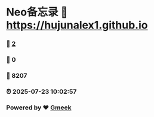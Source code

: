 # Neo备忘录 :link: https://hujunalex1.github.io 
### :page_facing_up: [2](https://hujunalex1.github.io/tag.html) 
### :speech_balloon: 0 
### :hibiscus: 8207 
### :alarm_clock: 2025-07-23 10:02:57 
### Powered by :heart: [Gmeek](https://github.com/Meekdai/Gmeek)
